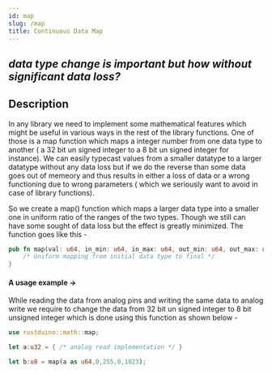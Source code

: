 ```yaml
---
id: map
slug: /map
title: Continuous Data Map
---
```


*data type change is important but how without significant data loss?*
---

## Description

In any library we need to implement some mathematical features which might be useful in various ways in the rest of the library functions.
One of those is a map function which maps a integer number from one data type to another ( a 32 bit un signed integer to a 8 bit un signed integer for instance).
We can easily typecast values from a smaller datatype to a larger datatype without any data loss but if we do the reverse than some data goes out of memeory and thus results in either a loss of data or a wrong functioning due to wrong parameters ( which we seriously want to avoid in case of library functions).

So we create a map() function which maps a larger data type into a smaller one in uniform ratio of the ranges of the two types. Though we still can have some sought of data loss but the effect is greatly minimized.
The function goes like this - 

```rust
pub fn map(val: u64, in_min: u64, in_max: u64, out_min: u64, out_max: u64) -> u64 {
    /* Uniform mapping from initial data type to final */
}
```

#### A usage example -> 
While reading the data from analog pins and writing the same data to analog write we require to change the data from 32 bit un signed integer to 8 bit unsigned integer which is done using this function as shown below -

```rust
use rustduino::math::map;

let a:u32 = { /* analog read implementation */ }

let b:u8 = map(a as u64,0,255,0,1023);
```